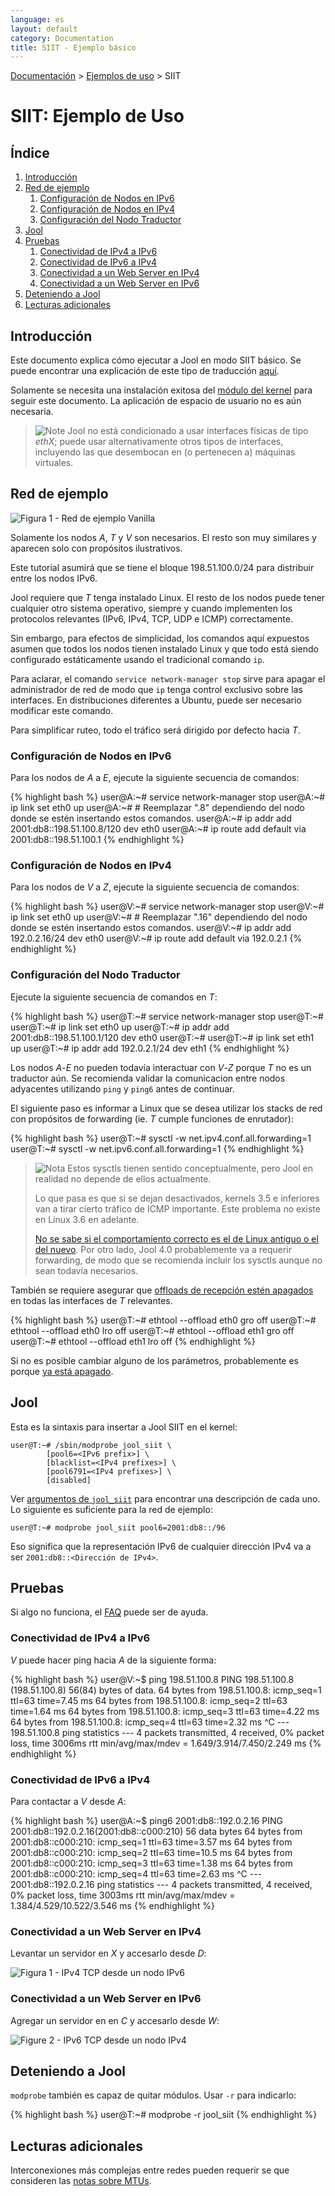 ```yaml
---
language: es
layout: default
category: Documentation
title: SIIT - Ejemplo básico
---
```


[Documentación](documentation.html) > [Ejemplos de uso](documentation.html#ejemplos-de-uso) > SIIT

# SIIT: Ejemplo de Uso

## Índice

1. [Introducción](#introduccin)
2. [Red de ejemplo](#red-de-ejemplo)
	1. [Configuración de Nodos en IPv6](#configuracin-de-nodos-en-ipv6)
	2. [Configuración de Nodos en IPv4](#configuracin-de-nodos-en-ipv4)
	3. [Configuración del Nodo Traductor](#configuracin-del-nodo-traductor)
3. [Jool](#jool)
4. [Pruebas](#pruebas)
	1. [Conectividad de IPv4 a IPv6](#conectividad-de-ipv4-a-ipv6)
	2. [Conectividad de IPv6 a IPv4](#conectividad-de-ipv6-a-ipv4)
	3. [Conectividad a un Web Server en IPv4](#conectividad-a-un-web-server-en-ipv4)
	4. [Conectividad a un Web Server en IPv6](#conectividad-a-un-web-server-en-ipv6)
5. [Deteniendo a Jool](#deteniendo-a-jool)
6. [Lecturas adicionales](#lecturas-adicionales)

## Introducción

Este documento explica cómo ejecutar a Jool en modo SIIT básico. Se puede encontrar una explicación de este tipo de traducción [aquí](intro-xlat.html#siit-tradicional).

Solamente se necesita una instalación exitosa del [módulo del kernel](install-mod.html) para seguir este documento. La aplicación de espacio de usuario no es aún necesaria.

> ![Note](../images/bulb.svg) Jool no está condicionado a usar interfaces físicas de tipo _ethX_; puede usar alternativamente otros tipos de interfaces, incluyendo las que desembocan en (o pertenecen a) máquinas virtuales.

## Red de ejemplo

![Figura 1 - Red de ejemplo Vanilla](../images/network/vanilla.svg "Figura 1 - Red de ejemplo Vanilla")

Solamente los nodos _A_, _T_ y _V_ son necesarios. El resto son muy similares y aparecen solo con propósitos ilustrativos.

Este tutorial asumirá que se tiene el bloque 198.51.100.0/24 para distribuir entre los nodos IPv6.

Jool requiere que _T_ tenga instalado Linux. El resto de los nodos puede tener cualquier otro sistema operativo, siempre y cuando implementen los protocolos relevantes (IPv6, IPv4, TCP, UDP e ICMP) correctamente.

Sin embargo, para efectos de simplicidad, los comandos aquí expuestos asumen que todos los nodos tienen instalado Linux y que todo está siendo configurado estáticamente usando el tradicional comando `ip`.

Para aclarar, el comando `service network-manager stop` sirve para apagar el administrador de red de modo que `ip` tenga control exclusivo sobre las interfaces. En distribuciones diferentes a Ubuntu, puede ser necesario modificar este comando.

Para simplificar ruteo, todo el tráfico será dirigido por defecto hacia _T_.

### Configuración de Nodos en IPv6

Para los nodos de _A_ a _E_, ejecute la siguiente secuencia de comandos:

{% highlight bash %}
user@A:~# service network-manager stop
user@A:~# ip link set eth0 up
user@A:~# # Reemplazar ".8" dependiendo del nodo donde se estén insertando estos comandos.
user@A:~# ip addr add 2001:db8::198.51.100.8/120 dev eth0
user@A:~# ip route add default via 2001:db8::198.51.100.1
{% endhighlight %}


### Configuración de Nodos en IPv4

Para los nodos de _V_ a _Z_, ejecute la siguiente secuencia de comandos:

{% highlight bash %}
user@V:~# service network-manager stop
user@V:~# ip link set eth0 up
user@V:~# # Reemplazar ".16" dependiendo del nodo donde se estén insertando estos comandos.
user@V:~# ip addr add 192.0.2.16/24 dev eth0
user@V:~# ip route add default via 192.0.2.1
{% endhighlight %}

### Configuración del Nodo Traductor

Ejecute la siguiente secuencia de comandos en _T_:

{% highlight bash %}
user@T:~# service network-manager stop
user@T:~# 
user@T:~# ip link set eth0 up
user@T:~# ip addr add 2001:db8::198.51.100.1/120 dev eth0
user@T:~# 
user@T:~# ip link set eth1 up
user@T:~# ip addr add 192.0.2.1/24 dev eth1
{% endhighlight %}

Los nodos _A_-_E_ no pueden todavía interactuar con _V_-_Z_ porque _T_ no es un traductor aún. Se recomienda validar la comunicacion entre nodos adyacentes utilizando `ping` y `ping6` antes de continuar.

El siguiente paso es informar a Linux que se desea utilizar los stacks de red con propósitos de forwarding (ie. _T_ cumple funciones de enrutador):

{% highlight bash %}
user@T:~# sysctl -w net.ipv4.conf.all.forwarding=1
user@T:~# sysctl -w net.ipv6.conf.all.forwarding=1
{% endhighlight %}

> ![Nota](../images/bulb.svg) Estos sysctls tienen sentido conceptualmente, pero Jool en realidad no depende de ellos actualmente.
> 
> Lo que pasa es que si se dejan desactivados, kernels 3.5 e inferiores van a tirar cierto tráfico de ICMP importante. Este problema no existe en Linux 3.6 en adelante.
> 
> [No se sabe si el comportamiento correcto es el de Linux antiguo o el del nuevo](https://github.com/NICMx/NAT64/issues/170#issuecomment-141507174). Por otro lado, Jool 4.0 probablemente va a requerir forwarding, de modo que se recomienda incluir los sysctls aunque no sean todavía necesarios.

También se requiere asegurar que [offloads de recepción estén apagados](offloads.html) en todas las interfaces de _T_ relevantes.

{% highlight bash %}
user@T:~# ethtool --offload eth0 gro off
user@T:~# ethtool --offload eth0 lro off
user@T:~# ethtool --offload eth1 gro off
user@T:~# ethtool --offload eth1 lro off
{% endhighlight %}

Si no es posible cambiar alguno de los parámetros, probablemente es porque [ya está apagado](offloads.html#cmo-deshacerse-de-offloads-de-recepcin).

## Jool

Esta es la sintaxis para insertar a Jool SIIT en el kernel:

	user@T:~# /sbin/modprobe jool_siit \
			[pool6=<IPv6 prefix>] \
			[blacklist=<IPv4 prefixes>] \
			[pool6791=<IPv4 prefixes>] \
			[disabled]

Ver [argumentos de `jool_siit`](modprobe-siit.html) para encontrar una descripción de cada uno. Lo siguiente es suficiente para la red de ejemplo:

	user@T:~# modprobe jool_siit pool6=2001:db8::/96

Eso significa que la representación IPv6 de cualquier dirección IPv4 va a ser `2001:db8::<Dirección de IPv4>`.

## Pruebas

Si algo no funciona, el [FAQ](faq.html) puede ser de ayuda.

### Conectividad de IPv4 a IPv6

_V_ puede hacer ping hacia _A_ de la siguiente forma:

{% highlight bash %}
user@V:~$ ping 198.51.100.8
PING 198.51.100.8 (198.51.100.8) 56(84) bytes of data.
64 bytes from 198.51.100.8: icmp_seq=1 ttl=63 time=7.45 ms
64 bytes from 198.51.100.8: icmp_seq=2 ttl=63 time=1.64 ms
64 bytes from 198.51.100.8: icmp_seq=3 ttl=63 time=4.22 ms
64 bytes from 198.51.100.8: icmp_seq=4 ttl=63 time=2.32 ms
^C
--- 198.51.100.8 ping statistics ---
4 packets transmitted, 4 received, 0% packet loss, time 3006ms
rtt min/avg/max/mdev = 1.649/3.914/7.450/2.249 ms
{% endhighlight %}

### Conectividad de IPv6 a IPv4

Para contactar a _V_ desde _A_:

{% highlight bash %}
user@A:~$ ping6 2001:db8::192.0.2.16
PING 2001:db8::192.0.2.16(2001:db8::c000:210) 56 data bytes
64 bytes from 2001:db8::c000:210: icmp_seq=1 ttl=63 time=3.57 ms
64 bytes from 2001:db8::c000:210: icmp_seq=2 ttl=63 time=10.5 ms
64 bytes from 2001:db8::c000:210: icmp_seq=3 ttl=63 time=1.38 ms
64 bytes from 2001:db8::c000:210: icmp_seq=4 ttl=63 time=2.63 ms
^C
--- 2001:db8::192.0.2.16 ping statistics ---
4 packets transmitted, 4 received, 0% packet loss, time 3003ms
rtt min/avg/max/mdev = 1.384/4.529/10.522/3.546 ms
{% endhighlight %}

### Conectividad a un Web Server en IPv4

Levantar un servidor en _X_ y accesarlo desde _D_:

![Figura 1 - IPv4 TCP desde un nodo IPv6](../images/run-vanilla-firefox-4to6.png)

### Conectividad a un Web Server en IPv6

Agregar un servidor en en _C_ y accesarlo desde _W_:

![Figure 2 - IPv6 TCP desde un nodo IPv4](../images/run-vanilla-firefox-6to4.png)

## Deteniendo a Jool

`modprobe` también es capaz de quitar módulos. Usar `-r` para indicarlo:

{% highlight bash %}
user@T:~# modprobe -r jool_siit
{% endhighlight %}

## Lecturas adicionales

Interconexiones más complejas entre redes pueden requerir se que consideren las [notas sobre MTUs](mtu.html).

